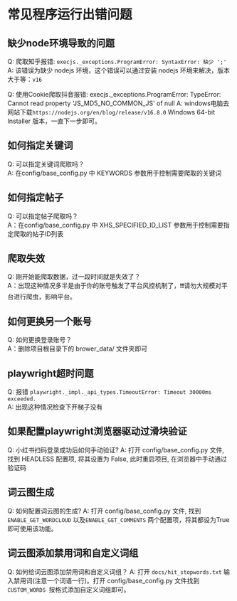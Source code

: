 # 常见程序运行出错问题

## 缺少node环境导致的问题
Q: 爬取知乎报错: `execjs._exceptions.ProgramError: SyntaxError: 缺少 ';'` <br>
A: 该错误为缺少 nodejs 环境，这个错误可以通过安装 nodejs 环境来解决，版本大于等：`v16` <br>

Q: 使用Cookie爬取抖音报错: execjs._exceptions.ProgramError: TypeError: Cannot read property 'JS_MD5_NO_COMMON_JS' of null
A: windows电脑去网站下载`https://nodejs.org/en/blog/release/v16.8.0` Windows 64-bit Installer 版本，一直下一步即可。

## 如何指定关键词
Q: 可以指定关键词爬取吗？<br>
A: 在config/base_config.py 中 KEYWORDS 参数用于控制需要爬取的关键词 <br>

## 如何指定帖子
Q: 可以指定帖子爬取吗？<br>
A：在config/base_config.py 中 XHS_SPECIFIED_ID_LIST 参数用于控制需要指定爬取的帖子ID列表 <br>

## 爬取失效
Q: 刚开始能爬取数据，过一段时间就是失效了？<br>
A：出现这种情况多半是由于你的账号触发了平台风控机制了，❗️❗️请勿大规模对平台进行爬虫，影响平台。<br>

## 如何更换另一个账号
Q: 如何更换登录账号？<br>
A：删除项目根目录下的 brower_data/ 文件夹即可 <br>

## playwright超时问题
Q: 报错 `playwright._impl._api_types.TimeoutError: Timeout 30000ms exceeded.`<br>
A: 出现这种情况检查下开梯子没有<br>

## 如果配置playwright浏览器驱动过滑块验证
Q: 小红书扫码登录成功后如何手动验证?
A: 打开 config/base_config.py 文件, 找到 HEADLESS 配置项, 将其设置为 False, 此时重启项目, 在浏览器中手动通过验证码<br>

## 词云图生成
Q: 如何配置词云图的生成?
A: 打开 config/base_config.py 文件, 找到`ENABLE_GET_WORDCLOUD` 以及`ENABLE_GET_COMMENTS` 两个配置项，将其都设为True即可使用该功能。<br>

## 词云图添加禁用词和自定义词组
Q: 如何给词云图添加禁用词和自定义词组？
A: 打开 `docs/hit_stopwords.txt` 输入禁用词(注意一个词语一行)。打开 config/base_config.py 文件找到 `CUSTOM_WORDS `按格式添加自定义词组即可。<br>
